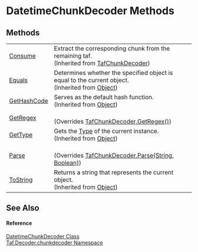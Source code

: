 # DatetimeChunkDecoder Methods




## Methods
<table>
<tr>
<td><a href="M_Taf_Decoder_chunkdecoder_TafChunkDecoder_Consume.md">Consume</a></td>
<td>Extract the corresponding chunk from the remaining taf.<br />(Inherited from <a href="T_Taf_Decoder_chunkdecoder_TafChunkDecoder.md">TafChunkDecoder</a>)</td></tr>
<tr>
<td><a href="https://learn.microsoft.com/dotnet/api/system.object.equals#system-object-equals(system-object)" target="_blank" rel="noopener noreferrer">Equals</a></td>
<td>Determines whether the specified object is equal to the current object.<br />(Inherited from <a href="https://learn.microsoft.com/dotnet/api/system.object" target="_blank" rel="noopener noreferrer">Object</a>)</td></tr>
<tr>
<td><a href="https://learn.microsoft.com/dotnet/api/system.object.gethashcode" target="_blank" rel="noopener noreferrer">GetHashCode</a></td>
<td>Serves as the default hash function.<br />(Inherited from <a href="https://learn.microsoft.com/dotnet/api/system.object" target="_blank" rel="noopener noreferrer">Object</a>)</td></tr>
<tr>
<td><a href="M_Taf_Decoder_chunkdecoder_DatetimeChunkDecoder_GetRegex.md">GetRegex</a></td>
<td><br />(Overrides <a href="M_Taf_Decoder_chunkdecoder_TafChunkDecoder_GetRegex.md">TafChunkDecoder.GetRegex()</a>)</td></tr>
<tr>
<td><a href="https://learn.microsoft.com/dotnet/api/system.object.gettype" target="_blank" rel="noopener noreferrer">GetType</a></td>
<td>Gets the <a href="https://learn.microsoft.com/dotnet/api/system.type" target="_blank" rel="noopener noreferrer">Type</a> of the current instance.<br />(Inherited from <a href="https://learn.microsoft.com/dotnet/api/system.object" target="_blank" rel="noopener noreferrer">Object</a>)</td></tr>
<tr>
<td><a href="M_Taf_Decoder_chunkdecoder_DatetimeChunkDecoder_Parse.md">Parse</a></td>
<td><br />(Overrides <a href="M_Taf_Decoder_chunkdecoder_TafChunkDecoder_Parse.md">TafChunkDecoder.Parse(String, Boolean)</a>)</td></tr>
<tr>
<td><a href="https://learn.microsoft.com/dotnet/api/system.object.tostring" target="_blank" rel="noopener noreferrer">ToString</a></td>
<td>Returns a string that represents the current object.<br />(Inherited from <a href="https://learn.microsoft.com/dotnet/api/system.object" target="_blank" rel="noopener noreferrer">Object</a>)</td></tr>
</table>

## See Also


#### Reference
<a href="T_Taf_Decoder_chunkdecoder_DatetimeChunkDecoder.md">DatetimeChunkDecoder Class</a>  
<a href="N_Taf_Decoder_chunkdecoder.md">Taf.Decoder.chunkdecoder Namespace</a>  
